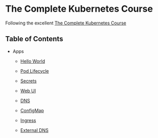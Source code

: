 # The Complete Kubernetes Course

Following the excellent [The Complete Kubernetes Course](https://www.udemy.com/learn-devops-the-complete-kubernetes-course)

## Table of Contents

- Apps
  
  - [Hello World](apps/app-1/README.md)

  - [Pod Lifecycle](apps/app-2/README.md)

  - [Secrets](apps/app-3/README.md)

  - [Web UI](apps/app-4/README.md)

  - [DNS](apps/app-5/README.md)

  - [ConfigMap](apps/app-6/README.md)

  - [Ingress](apps/app-7/README.md)

  - [External DNS](apps/app-8/README.md)